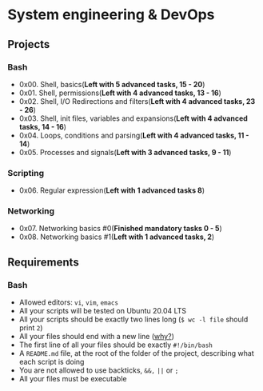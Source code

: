 # System engineering & DevOps
## Projects
### Bash
- 0x00. Shell, basics(**Left with 5 advanced tasks, 15 - 20**)
- 0x01. Shell, permissions(**Left with 4 advanced tasks, 13 - 16**)
- 0x02. Shell, I/O Redirections and filters(**Left with 4 advanced tasks, 23 - 26**)
- 0x03. Shell, init files, variables and expansions(**Left with 4 advanced tasks, 14 - 16**)
- 0x04. Loops, conditions and parsing(**Left with 4 advanced tasks, 11 - 14**)
- 0x05. Processes and signals(**Left with 3 advanced tasks, 9 - 11**)
### Scripting
- 0x06. Regular expression(**Left with 1 advanced tasks 8**)
### Networking
- 0x07. Networking basics #0(**Finished mandatory tasks 0 - 5**)
- 0x08. Networking basics #1(**Left with 1 advanced tasks, 2**)


## Requirements
### Bash 
- Allowed editors: `vi`, `vim`, `emacs`
- All your scripts will be tested on Ubuntu 20.04 LTS
- All your scripts should be exactly two lines long (`$ wc -l file` should print `2`)
- All your files should end with a new line ([why?](https://unix.stackexchange.com/questions/18743/whats-the-point-in-adding-a-new-line-to-the-end-of-a-file/18789))
- The first line of all your files should be exactly `#!/bin/bash`
- A `README.md` file, at the root of the folder of the project, describing what each script is doing
- You are not allowed to use backticks, `&&,` `||` or `;`
- All your files must be executable
